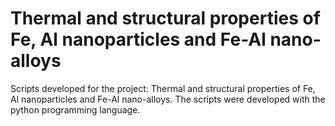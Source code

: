 # Thermal and structural properties of Fe, Al nanoparticles and Fe-Al nano-alloys
Scripts developed for the project: Thermal and structural properties of Fe, Al nanoparticles and Fe-Al nano-alloys.
The scripts were developed with the python programming language.
